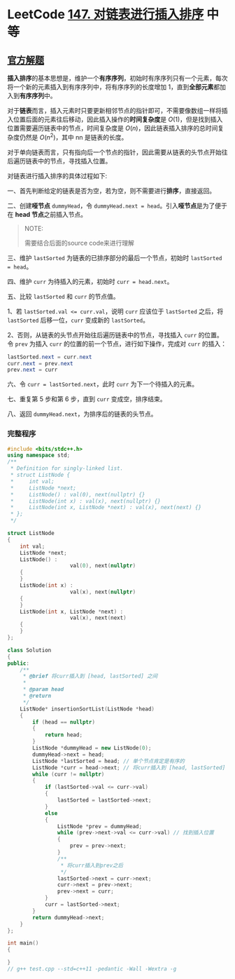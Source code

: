 # LeetCode [147. 对链表进行插入排序](https://leetcode-cn.com/problems/insertion-sort-list/) 中等



## [官方解题](https://leetcode-cn.com/problems/insertion-sort-list/solution/dui-lian-biao-jin-xing-cha-ru-pai-xu-by-leetcode-s/)

**插入排序**的基本思想是，维护一个**有序序列**，初始时有序序列只有一个元素，每次将一个新的元素插入到有序序列中，将有序序列的长度增加 1，直到**全部元素**都加入到**有序序列**中。

对于**链表**而言，插入元素时只要更新相邻节点的指针即可，不需要像数组一样将插入位置后面的元素往后移动，因此插入操作的**时间复杂度**是 $O(1)$，但是找到插入位置需要遍历链表中的节点，时间复杂度是 $O(n)$，因此链表插入排序的总时间复杂度仍然是 $O(n^2)$，其中 nn 是链表的长度。

对于单向链表而言，只有指向后一个节点的指针，因此需要从链表的头节点开始往后遍历链表中的节点，寻找插入位置。

对链表进行插入排序的具体过程如下:

一、首先判断给定的链表是否为空，若为空，则不需要进行**排序**，直接返回。

二、创建**哑节点** `dummyHead`，令 `dummyHead.next = head`。引入**哑节点**是为了便于在 **head 节点**之前插入节点。

> NOTE: 
>
> 需要结合后面的source code来进行理解

三、维护 `lastSorted` 为链表的已排序部分的最后一个节点，初始时 `lastSorted = head`。

四、维护 `curr` 为待插入的元素，初始时 `curr = head.next`。

五、比较 `lastSorted` 和 `curr` 的节点值。

1、若 `lastSorted.val <= curr.val`，说明 `curr` 应该位于 `lastSorted` 之后，将 `lastSorted` 后移一位，`curr` 变成新的 `lastSorted`。

2、否则，从链表的头节点开始往后遍历链表中的节点，寻找插入 `curr` 的位置。令 `prev` 为插入 `curr` 的位置的前一个节点，进行如下操作，完成对 `curr` 的插入：

```Java
lastSorted.next = curr.next
curr.next = prev.next
prev.next = curr
```

六、令 `curr = lastSorted.next`，此时 `curr` 为下一个待插入的元素。

七、重复第 5 步和第 6 步，直到 `curr` 变成空，排序结束。

八、返回 `dummyHead.next`，为排序后的链表的头节点。

### 完整程序

```C++
#include <bits/stdc++.h>
using namespace std;
/**
 * Definition for singly-linked list.
 * struct ListNode {
 *     int val;
 *     ListNode *next;
 *     ListNode() : val(0), next(nullptr) {}
 *     ListNode(int x) : val(x), next(nullptr) {}
 *     ListNode(int x, ListNode *next) : val(x), next(next) {}
 * };
 */

struct ListNode
{
	int val;
	ListNode *next;
	ListNode() :
					val(0), next(nullptr)
	{
	}
	ListNode(int x) :
					val(x), next(nullptr)
	{
	}
	ListNode(int x, ListNode *next) :
					val(x), next(next)
	{
	}
};

class Solution
{
public:
	/**
	 * @brief 将curr插入到 [head, lastSorted] 之间
	 *
	 * @param head
	 * @return
	 */
	ListNode* insertionSortList(ListNode *head)
	{
		if (head == nullptr)
		{
			return head;
		}
		ListNode *dummyHead = new ListNode(0);
		dummyHead->next = head;
		ListNode *lastSorted = head; // 单个节点肯定是有序的
		ListNode *curr = head->next; // 将curr插入到 [head, lastSorted] 之间
		while (curr != nullptr)
		{
			if (lastSorted->val <= curr->val)
			{
				lastSorted = lastSorted->next;
			}
			else
			{
				ListNode *prev = dummyHead;
				while (prev->next->val <= curr->val) // 找到插入位置
				{
					prev = prev->next;
				}
				/**
				 * 将curr插入到prev之后
				 */
				lastSorted->next = curr->next;
				curr->next = prev->next;
				prev->next = curr;
			}
			curr = lastSorted->next;
		}
		return dummyHead->next;
	}
};

int main()
{

}
// g++ test.cpp --std=c++11 -pedantic -Wall -Wextra -g

```

